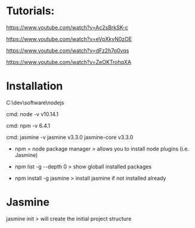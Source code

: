# Tutorials:
https://www.youtube.com/watch?v=Ac2sBrkSK-c  

https://www.youtube.com/watch?v=eVpXkyN0zOE

https://www.youtube.com/watch?v=dFz2h7o0vqs

https://www.youtube.com/watch?v=ZeOKTrohqXA

#  Installation
C:\dev\software\nodejs

cmd: node -v
v10.14.1

cmd: npm -v
6.4.1

cmd: jasmine -v
jasmine v3.3.0
jasmine-core v3.3.0


* npm =  node package manager 	> allows you to install node plugins (i.e. Jasmine) 

* npm list -g --depth 0 		> show globall installed packages

* npm install -g jasmine		> install jasmine if not installed already	


# Jasmine 

jasmine init 				> will create the initial project structure

